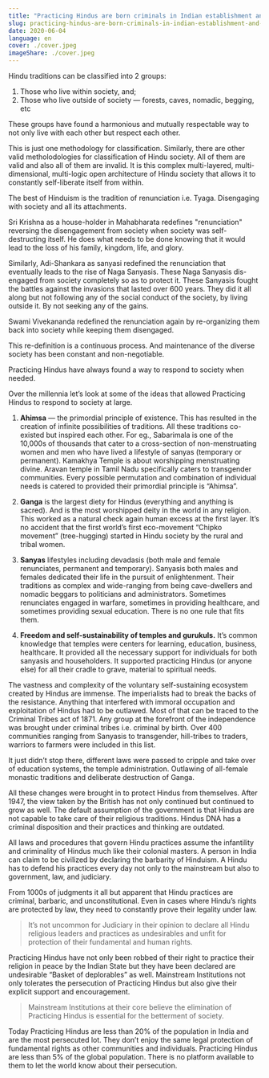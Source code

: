 ```yaml
---
title: "Practicing Hindus are born criminals in Indian establishment and law"
slug: practicing-hindus-are-born-criminals-in-indian-establishment-and-law
date: 2020-06-04
language: en
cover: ./cover.jpeg
imageShare: ./cover.jpeg
---
```


Hindu traditions can be classified into 2 groups:

1. Those who live within society, and;
2. Those who live outside of society — forests, caves, nomadic, begging, etc

These groups have found a harmonious and mutually respectable way to not only live with each other but respect each other.

This is just one methodology for classification. Similarly, there are other valid metholodologies for classification of Hindu society. All of them are valid and also all of them are invalid. It is this complex multi-layered, multi-dimensional, multi-logic open architecture of Hindu society that allows it to constantly self-liberate itself from within.

The best of Hinduism is the tradition of renunciation i.e. Tyaga. Disengaging with society and all its attachments.

Sri Krishna as a house-holder in Mahabharata redefines "renunciation" reversing the disengagement from society when society was self-destructing itself. He does what needs to be done knowing that it would lead to the loss of his family, kingdom, life, and glory.

Similarly, Adi-Shankara as sanyasi redefined the renunciation that eventually leads to the rise of Naga Sanyasis. These Naga Sanyasis dis-engaged from society completely so as to protect it. These Sanyasis fought the battles against the invasions that lasted over 600 years. They did it all along but not following any of the social conduct of the society, by living outside it. By not seeking any of the gains.

Swami Vivekananda redefined the renunciation again by re-organizing them back into society while keeping them disengaged.

This re-definition is a continuous process. And maintenance of the diverse society has been constant and non-negotiable.

Practicing Hindus have always found a way to respond to society when needed.

Over the millennia let’s look at some of the ideas that allowed Practicing Hindus to respond to society at large.

1. **Ahimsa** — the primordial principle of existence. This has resulted in the creation of infinite possibilities of traditions. All these traditions co-existed but inspired each other. For eg., Sabarimala is one of the 10,000s of thousands that cater to a cross-section of non-menstruating women and men who have lived a lifestyle of sanyas (temporary or permanent). Kamakhya Temple is about worshipping menstruating divine. Aravan temple in Tamil Nadu specifically caters to transgender communities. Every possible permutation and combination of individual needs is catered to provided their primordial principle is “Ahimsa”.

2. **Ganga** is the largest diety for Hindus (everything and anything is sacred). And is the most worshipped deity in the world in any religion. This worked as a natural check again human excess at the first layer. It’s no accident that the first world’s first eco-movement “Chipko movement” (tree-hugging) started in Hindu society by the rural and tribal women.

3. **Sanyas** lifestyles including devadasis (both male and female renunciates, permanent and temporary). Sanyasis both males and females dedicated their life in the pursuit of enlightenment. Their traditions as complex and wide-ranging from being cave-dwellers and nomadic beggars to politicians and administrators. Sometimes renunciates engaged in warfare, sometimes in providing healthcare, and sometimes providing sexual education. There is no one rule that fits them.

4. **Freedom and self-sustainability of temples and gurukuls.** It’s common knowledge that temples were centers for learning, education, business, healthcare. It provided all the necessary support for individuals for both sanyasis and householders. It supported practicing Hindus (or anyone else) for all their cradle to grave, material to spiritual needs.

The vastness and complexity of the voluntary self-sustaining ecosystem created by Hindus are immense. The imperialists had to break the backs of the resistance. Anything that interfered with immoral occupation and exploitation of Hindus had to be outlawed. Most of that can be traced to the Criminal Tribes act of 1871. Any group at the forefront of the independence was brought under criminal tribes i.e. criminal by birth. Over 400 communities ranging from Sanyasis to transgender, hill-tribes to traders, warriors to farmers were included in this list.

It just didn’t stop there, different laws were passed to cripple and take over of education systems, the temple administration. Outlawing of all-female monastic traditions and deliberate destruction of Ganga.

All these changes were brought in to protect Hindus from themselves. After 1947, the view taken by the British has not only continued but continued to grow as well. The default assumption of the government is that Hindus are not capable to take care of their religious traditions. Hindus DNA has a criminal disposition and their practices and thinking are outdated.

All laws and procedures that govern Hindu practices assume the infantility and criminality of Hindus much like their colonial masters. A person in India can claim to be civilized by declaring the barbarity of Hinduism. A Hindu has to defend his practices every day not only to the mainstream but also to government, law, and judiciary.

From 1000s of judgments it all but apparent that Hindu practices are criminal, barbaric, and unconstitutional. Even in cases where Hindu’s rights are protected by law, they need to constantly prove their legality under law. 
>It’s not uncommon for Judiciary in their opinion to declare all Hindu religious leaders and practices as undesirables and unfit for protection of their fundamental and human rights.

Practicing Hindus have not only been robbed of their right to practice their religion in peace by the Indian State but they have been declared are undesirable “Basket of deplorables” as well. Mainstream Institutions not only tolerates the persecution of Practicing Hindus but also give their explicit support and encouragement. 
> Mainstream Institutions at their core believe the elimination of Practicing Hindus is essential for the betterment of society.

Today Practicing Hindus are less than 20% of the population in India and are the most persecuted lot. They don’t enjoy the same legal protection of fundamental rights as other communities and individuals. Practicing Hindus are less than 5% of the global population. There is no platform available to them to let the world know about their persecution.
